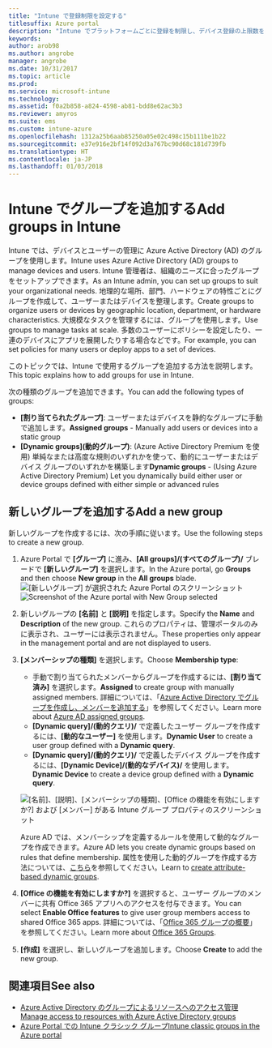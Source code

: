 ```yaml
---
title: "Intune で登録制限を設定する"
titlesuffix: Azure portal
description: "Intune でプラットフォームごとに登録を制限し、デバイス登録の上限数を設定します。 \""
keywords: 
author: arob98
ms.author: angrobe
manager: angrobe
ms.date: 10/31/2017
ms.topic: article
ms.prod: 
ms.service: microsoft-intune
ms.technology: 
ms.assetid: f0a2b858-a824-4598-ab81-bdd8e62ac3b3
ms.reviewer: amyros
ms.suite: ems
ms.custom: intune-azure
ms.openlocfilehash: 1312a25b6aab85250a05e02c498c15b111be1b22
ms.sourcegitcommit: e37e916e2bf14f092d3a767bc90d68c181d739fb
ms.translationtype: HT
ms.contentlocale: ja-JP
ms.lasthandoff: 01/03/2018
---
```

# <a name="add-groups-in-intune"></a><span data-ttu-id="5a488-104">Intune でグループを追加する</span><span class="sxs-lookup"><span data-stu-id="5a488-104">Add groups in Intune</span></span>
<span data-ttu-id="5a488-105">Intune では、デバイスとユーザーの管理に Azure Active Directory (AD) のグループを使用します。</span><span class="sxs-lookup"><span data-stu-id="5a488-105">Intune uses Azure Active Directory (AD) groups to manage devices and users.</span></span> <span data-ttu-id="5a488-106">Intune 管理者は、組織のニーズに合ったグループをセットアップできます。</span><span class="sxs-lookup"><span data-stu-id="5a488-106">As an Intune admin, you can set up groups to suit your organizational needs.</span></span> <span data-ttu-id="5a488-107">地理的な場所、部門、ハードウェアの特性ごとにグループを作成して、ユーザーまたはデバイスを整理します。</span><span class="sxs-lookup"><span data-stu-id="5a488-107">Create groups to organize users or devices by geographic location, department, or hardware characteristics.</span></span> <span data-ttu-id="5a488-108">大規模なタスクを管理するには、グループを使用します。</span><span class="sxs-lookup"><span data-stu-id="5a488-108">Use groups to manage tasks at scale.</span></span> <span data-ttu-id="5a488-109">多数のユーザーにポリシーを設定したり、一連のデバイスにアプリを展開したりする場合などです。</span><span class="sxs-lookup"><span data-stu-id="5a488-109">For example, you can set policies for many users or  deploy apps to a set of devices.</span></span>

<span data-ttu-id="5a488-110">このトピックでは、Intune で使用するグループを追加する方法を説明します。</span><span class="sxs-lookup"><span data-stu-id="5a488-110">This topic explains how to add groups for use in Intune.</span></span>

<span data-ttu-id="5a488-111">次の種類のグループを追加できます。</span><span class="sxs-lookup"><span data-stu-id="5a488-111">You can add the following types of groups:</span></span>
- <span data-ttu-id="5a488-112">**[割り当てられたグループ]**: ユーザーまたはデバイスを静的なグループに手動で追加します。</span><span class="sxs-lookup"><span data-stu-id="5a488-112">**Assigned groups** - Manually add users or devices into a static group</span></span>
- <span data-ttu-id="5a488-113">**[Dynamic groups]\(動的グループ\)**: (Azure Active Directory Premium を使用) 単純なまたは高度な規則のいずれかを使って、動的にユーザーまたはデバイス グループのいずれかを構築します</span><span class="sxs-lookup"><span data-stu-id="5a488-113">**Dynamic groups** - (Using Azure Active Directory Premium) Let you dynamically build either user or device groups defined with either simple or advanced rules</span></span>

## <a name="add-a-new-group"></a><span data-ttu-id="5a488-114">新しいグループを追加する</span><span class="sxs-lookup"><span data-stu-id="5a488-114">Add a new group</span></span>

<span data-ttu-id="5a488-115">新しいグループを作成するには、次の手順に従います。</span><span class="sxs-lookup"><span data-stu-id="5a488-115">Use the following steps to create a new group.</span></span>
1. <span data-ttu-id="5a488-116">Azure Portal で **[グループ]** に進み、**[All groups]/(すべてのグループ)/** ブレードで **[新しいグループ]** を選択します。</span><span class="sxs-lookup"><span data-stu-id="5a488-116">In the Azure portal, go **Groups** and then choose **New group** in the **All groups** blade.</span></span>
   <span data-ttu-id="5a488-117">![[新しいグループ] が選択された Azure Portal のスクリーンショット](./media/groups-add-new.png)</span><span class="sxs-lookup"><span data-stu-id="5a488-117">![Screenshot of the Azure portal with New Group selected](./media/groups-add-new.png)</span></span>
2. <span data-ttu-id="5a488-118">新しいグループの **[名前]** と **[説明]** を指定します。</span><span class="sxs-lookup"><span data-stu-id="5a488-118">Specify the **Name** and **Description** of the new group.</span></span> <span data-ttu-id="5a488-119">これらのプロパティは、管理ポータルのみに表示され、ユーザーには表示されません。</span><span class="sxs-lookup"><span data-stu-id="5a488-119">These properties only appear in the management portal and are not displayed to users.</span></span>

3. <span data-ttu-id="5a488-120">**[メンバーシップの種類]** を選択します。</span><span class="sxs-lookup"><span data-stu-id="5a488-120">Choose **Membership type**:</span></span>
   - <span data-ttu-id="5a488-121">手動で割り当てられたメンバーからグループを作成するには、**[割り当て済み]** を選択します。</span><span class="sxs-lookup"><span data-stu-id="5a488-121">**Assigned** to create group with manually assigned members.</span></span> <span data-ttu-id="5a488-122">詳細については、「[Azure Active Directory でグループを作成し、メンバーを追加する](https://docs.microsoft.com/azure/active-directory/active-directory-groups-create-azure-portal)」を参照してください。</span><span class="sxs-lookup"><span data-stu-id="5a488-122">Learn more about [Azure AD assigned groups](https://docs.microsoft.com/azure/active-directory/active-directory-groups-create-azure-portal).</span></span>
   - <span data-ttu-id="5a488-123">**[Dynamic query]/(動的クエリ)/** で定義したユーザー グループを作成するには、**[動的なユーザー]** を使用します。</span><span class="sxs-lookup"><span data-stu-id="5a488-123">**Dynamic User** to create a user group defined with a **Dynamic query**.</span></span>
   - <span data-ttu-id="5a488-124">**[Dynamic query]/(動的クエリ)/** で定義したデバイス グループを作成するには、**[Dynamic Device]/(動的なデバイス)/** を使用します。</span><span class="sxs-lookup"><span data-stu-id="5a488-124">**Dynamic Device** to create a device group defined with a **Dynamic query**.</span></span>

   ![[名前]、[説明]、[メンバーシップの種類]、[Office の機能を有効にしますか?] および [メンバー] がある Intune グループ プロパティのスクリーンショット](./media/groups-add-properties.png)

   <span data-ttu-id="5a488-126">Azure AD では、メンバーシップを定義するルールを使用して動的なグループを作成できます。</span><span class="sxs-lookup"><span data-stu-id="5a488-126">Azure AD lets you create dynamic groups based on rules that define membership.</span></span> <span data-ttu-id="5a488-127">属性を使用した動的グループを作成する方法については、[こちら](https://docs.microsoft.com/azure/active-directory/active-directory-groups-dynamic-membership-azure-portal)を参照してください。</span><span class="sxs-lookup"><span data-stu-id="5a488-127">Learn to [create attribute-based dynamic groups](https://docs.microsoft.com/azure/active-directory/active-directory-groups-dynamic-membership-azure-portal).</span></span>

4. <span data-ttu-id="5a488-128">**[Office の機能を有効にしますか?]** を選択すると、ユーザー グループのメンバーに共有 Office 365 アプリへのアクセスを付与できます。</span><span class="sxs-lookup"><span data-stu-id="5a488-128">You can select **Enable Office features** to give user group members access to shared Office 365 apps.</span></span> <span data-ttu-id="5a488-129">詳細については、「[Office 365 グループの概要](https://support.office.com/article/Learn-about-Office-365-groups-b565caa1-5c40-40ef-9915-60fdb2d97fa2)」を参照してください。</span><span class="sxs-lookup"><span data-stu-id="5a488-129">Learn more about [Office 365 Groups](https://support.office.com/article/Learn-about-Office-365-groups-b565caa1-5c40-40ef-9915-60fdb2d97fa2).</span></span>
5. <span data-ttu-id="5a488-130">**[作成]** を選択し、新しいグループを追加します。</span><span class="sxs-lookup"><span data-stu-id="5a488-130">Choose **Create** to add the new group.</span></span>

## <a name="see-also"></a><span data-ttu-id="5a488-131">関連項目</span><span class="sxs-lookup"><span data-stu-id="5a488-131">See also</span></span>
- [<span data-ttu-id="5a488-132">Azure Active Directory のグループによるリソースへのアクセス管理</span><span class="sxs-lookup"><span data-stu-id="5a488-132">Manage access to resources with Azure Active Directory groups</span></span>](https://docs.microsoft.com/azure/active-directory/active-directory-manage-groups)
- [<span data-ttu-id="5a488-133">Azure Portal での Intune クラシック グループ</span><span class="sxs-lookup"><span data-stu-id="5a488-133">Intune classic groups in the Azure portal</span></span>](groups-get-started.md)
